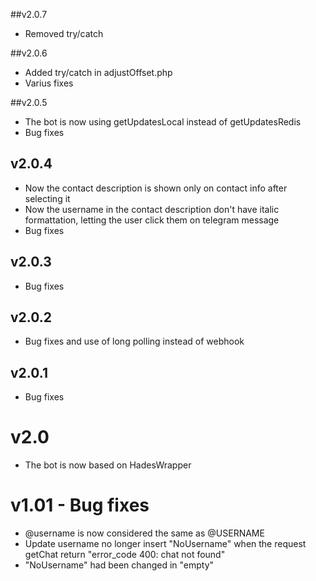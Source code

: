 ##v2.0.7
- Removed try/catch

##v2.0.6
- Added try/catch in adjustOffset.php
- Varius fixes

##v2.0.5
- The bot is now using getUpdatesLocal instead of getUpdatesRedis
- Bug fixes

## v2.0.4
- Now the contact description is shown only on contact info after selecting it
- Now the username in the contact description don't have italic formattation, letting the user click them on telegram message
- Bug fixes

## v2.0.3
- Bug fixes

## v2.0.2
- Bug fixes and use of long polling instead of webhook

## v2.0.1
- Bug fixes

# v2.0
- The bot is now based on HadesWrapper

# v1.01 - Bug fixes
- @username is now considered the same as @USERNAME
- Update username no longer insert "NoUsername" when the request getChat return "error_code 400: chat not found"
- "NoUsername" had been changed in "empty"
